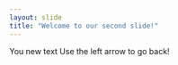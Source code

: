 ```yaml
---
layout: slide
title: "Welcome to our second slide!"
---
```

You new text
Use the left arrow to go back!
